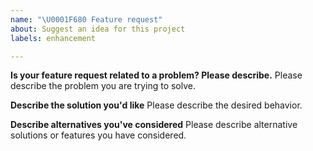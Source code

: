 ```yaml
---
name: "\U0001F680 Feature request"
about: Suggest an idea for this project
labels: enhancement

---
```


<!--
Thank you for contributing ideas to smol!

Please fill in as much of the template below as you're able.
-->

**Is your feature request related to a problem? Please describe.**
Please describe the problem you are trying to solve.

**Describe the solution you'd like**
Please describe the desired behavior.

**Describe alternatives you've considered**
Please describe alternative solutions or features you have considered.
